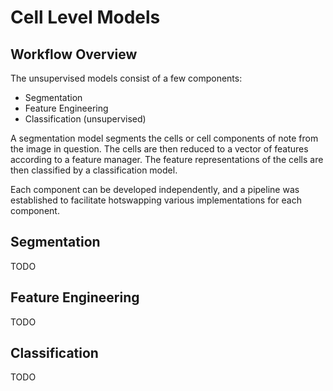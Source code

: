 # Cell Level Models

## Workflow Overview

The unsupervised models consist of a few components:
- Segmentation
- Feature Engineering
- Classification (unsupervised)

A segmentation model segments the cells or cell components of note from the image in question. The cells are then reduced to a vector of features according to a feature manager. The feature representations of the cells are then classified by a classification model.

Each component can be developed independently, and a pipeline was established to facilitate hotswapping various implementations for each component.

## Segmentation

TODO

## Feature Engineering

TODO

## Classification

TODO
